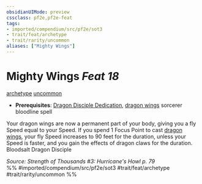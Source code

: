 ```yaml
---
obsidianUIMode: preview
cssclass: pf2e,pf2e-feat
tags:
- imported/compendium/src/pf2e/sot3
- trait/feat/archetype
- trait/rarity/uncommon
aliases: ["Mighty Wings"]
---
```

# Mighty Wings  *Feat 18*  
[archetype](archetype.md)  [uncommon](uncommon.md)  

- **Prerequisites**: [Dragon Disciple Dedication](dragon-disciple-dedication-apg.md), [dragon wings](../spells/dragon-wings.md) sorcerer bloodline spell

Your dragon wings are now a permanent part of your body, giving you a fly Speed equal to your Speed. If you spend 1 Focus Point to cast [dragon wings](../spells/dragon-wings.md), your fly Speed increases to 90 feet for the duration, unless your Speed is faster, and you gain the effects of dragon claws for the duration. Bloodsalt Dragon Disciple

*Source: Strength of Thousands #3: Hurricane's Howl p. 79*  
%% #imported/compendium/src/pf2e/sot3 #trait/feat/archetype #trait/rarity/uncommon %%